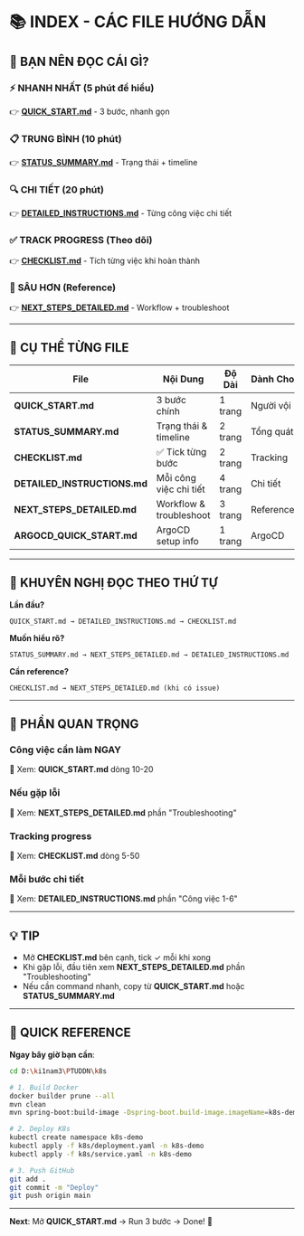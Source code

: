 # 📚 INDEX - CÁC FILE HƯỚNG DẪN

## 🎯 BẠN NÊN ĐỌC CÁI GÌ?

### ⚡ **NHANH NHẤT** (5 phút để hiểu)
👉 **[QUICK_START.md](./QUICK_START.md)** - 3 bước, nhanh gọn

### 📋 **TRUNG BÌNH** (10 phút)
👉 **[STATUS_SUMMARY.md](./STATUS_SUMMARY.md)** - Trạng thái + timeline

### 🔍 **CHI TIẾT** (20 phút)
👉 **[DETAILED_INSTRUCTIONS.md](./DETAILED_INSTRUCTIONS.md)** - Từng công việc chi tiết

### ✅ **TRACK PROGRESS** (Theo dõi)
👉 **[CHECKLIST.md](./CHECKLIST.md)** - Tích từng việc khi hoàn thành

### 🚀 **SÂU HƠN** (Reference)
👉 **[NEXT_STEPS_DETAILED.md](./NEXT_STEPS_DETAILED.md)** - Workflow + troubleshoot

---

## 📂 CỤ THỂ TỪNG FILE

| File | Nội Dung | Độ Dài | Dành Cho |
|------|----------|--------|---------|
| **QUICK_START.md** | 3 bước chính | 1 trang | Người vội |
| **STATUS_SUMMARY.md** | Trạng thái & timeline | 2 trang | Tổng quát |
| **CHECKLIST.md** | ✅ Tick từng bước | 2 trang | Tracking |
| **DETAILED_INSTRUCTIONS.md** | Mỗi công việc chi tiết | 4 trang | Chi tiết |
| **NEXT_STEPS_DETAILED.md** | Workflow & troubleshoot | 3 trang | Reference |
| **ARGOCD_QUICK_START.md** | ArgoCD setup info | 1 trang | ArgoCD |

---

## 🎯 KHUYÊN NGHỊ ĐỌC THEO THỨ TỰ

**Lần đầu?**
```
QUICK_START.md → DETAILED_INSTRUCTIONS.md → CHECKLIST.md
```

**Muốn hiểu rõ?**
```
STATUS_SUMMARY.md → NEXT_STEPS_DETAILED.md → DETAILED_INSTRUCTIONS.md
```

**Cần reference?**
```
CHECKLIST.md → NEXT_STEPS_DETAILED.md (khi có issue)
```

---

## 🚀 PHẦN QUAN TRỌNG

### Công việc cần làm NGAY
📄 Xem: **QUICK_START.md** dòng 10-20

### Nếu gặp lỗi
📄 Xem: **NEXT_STEPS_DETAILED.md** phần "Troubleshooting"

### Tracking progress
📄 Xem: **CHECKLIST.md** dòng 5-50

### Mỗi bước chi tiết
📄 Xem: **DETAILED_INSTRUCTIONS.md** phần "Công việc 1-6"

---

## 💡 TIP

- Mở **CHECKLIST.md** bên cạnh, tick ✓ mỗi khi xong
- Khi gặp lỗi, đầu tiên xem **NEXT_STEPS_DETAILED.md** phần "Troubleshooting"
- Nếu cần command nhanh, copy từ **QUICK_START.md** hoặc **STATUS_SUMMARY.md**

---

## 📝 QUICK REFERENCE

**Ngay bây giờ bạn cần**:

```bash
cd D:\ki1nam3\PTUDDN\k8s

# 1. Build Docker
docker builder prune --all
mvn clean  
mvn spring-boot:build-image -Dspring-boot.build-image.imageName=k8s-demo:latest

# 2. Deploy K8s
kubectl create namespace k8s-demo
kubectl apply -f k8s/deployment.yaml -n k8s-demo
kubectl apply -f k8s/service.yaml -n k8s-demo

# 3. Push GitHub
git add .
git commit -m "Deploy"
git push origin main
```

---

**Next**: Mở **QUICK_START.md** → Run 3 bước → Done! 🎉


